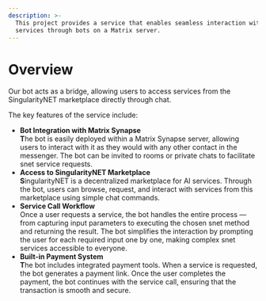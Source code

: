 ```yaml
---
description: >-
  This project provides a service that enables seamless interaction with AI
  services through bots on a Matrix server.
---
```


# Overview

Our bot acts as a bridge, allowing users to access services from the SingularityNET marketplace directly through chat.

The key features of the service include:

* **Bot Integration with Matrix Synapse**\
  **T**he bot is easily deployed within a Matrix Synapse server, allowing users to interact with it as they would with any other contact in the messenger. The bot can be invited to rooms or private chats to facilitate snet service requests.
* **Access to SingularityNET Marketplace**\
  **S**ingularityNET is a decentralized marketplace for AI services. Through the bot, users can browse, request, and interact with services from this marketplace using simple chat commands.
* **Service Call Workflow**\
  Once a user requests a service, the bot handles the entire process — from capturing input parameters to executing the chosen snet method and returning the result. The bot simplifies the interaction by prompting the user for each required input one by one, making complex snet services accessible to everyone.
* **Built-in Payment System**\
  **T**he bot includes integrated payment tools. When a service is requested, the bot generates a payment link. Once the user completes the payment, the bot continues with the service call, ensuring that the transaction is smooth and secure.
